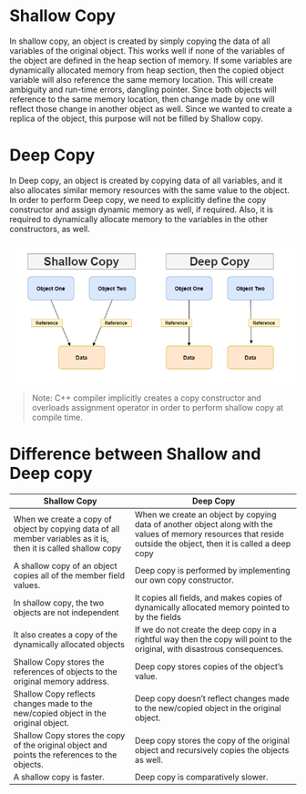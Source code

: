 # Shallow Copy

In shallow copy, an object is created by simply copying the data of all variables of the original object. This works well if none of the variables of the object are defined in the heap section of memory. If some variables are dynamically allocated memory from heap section, then the copied object variable will also reference the same memory location.
This will create ambiguity and run-time errors, dangling pointer. Since both objects will reference to the same memory location, then change made by one will reflect those change in another object as well. Since we wanted to create a replica of the object, this purpose will not be filled by Shallow copy. 



# Deep Copy
In Deep copy, an object is created by copying data of all variables, and it also allocates similar memory resources with the same value to the object. In order to perform Deep copy, we need to explicitly define the copy constructor and assign dynamic memory as well, if required. Also, it is required to dynamically allocate memory to the variables in the other constructors, as well.


![](/assets/images/shallow-vs-deep-copy.png)


> Note: C++ compiler implicitly creates a copy constructor and overloads assignment operator in order to perform shallow copy at compile time.


# Difference between Shallow and Deep copy

| Shallow Copy | Deep Copy |
| --- | --- |
|When we create a copy of object by copying data of all member variables as it is, then it is called shallow copy|When we create an object by copying data of another object along with the values of memory resources that reside outside the object, then it is called a deep copy|
|A shallow copy of an object copies all of the member field values.|Deep copy is performed by implementing our own copy constructor.|
|In shallow copy, the two objects are not independent|It copies all fields, and makes copies of dynamically allocated memory pointed to by the fields|
|It also creates a copy of the dynamically allocated objects|If we do not create the deep copy in a rightful way then the copy will point to the original, with disastrous consequences.|
|Shallow Copy stores the references of objects to the original memory address.|Deep copy stores copies of the object’s value.|
|Shallow Copy reflects changes made to the new/copied object in the original object.|Deep copy doesn’t reflect changes made to the new/copied object in the original object.|
|Shallow Copy stores the copy of the original object and points the references to the objects.|Deep copy stores the copy of the original object and recursively copies the objects as well.|
|A shallow copy is faster.|Deep copy is comparatively slower.|




